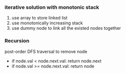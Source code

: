 ### iterative solution with monotonic stack

1. use array to store linked list
2. use monotonically increasing stack
3. use dummy node to link all the existed nodes together

### Recursion

post-order DFS traversal to remove node
- if node.val < node.next.val: return node.next
- if node.val >= node.next.val: return node